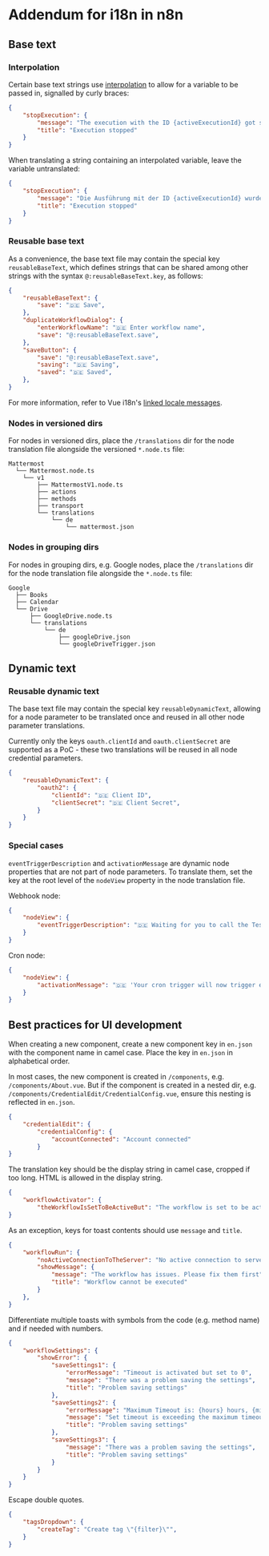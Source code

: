 # Addendum for i18n in n8n

## Base text

### Interpolation

Certain base text strings use [interpolation](https://kazupon.github.io/vue-i18n/guide/formatting.html#named-formatting) to allow for a variable to be passed in, signalled by curly braces:

```json
{
	"stopExecution": {
		"message": "The execution with the ID {activeExecutionId} got stopped!",
		"title": "Execution stopped"
	}
}
```

When translating a string containing an interpolated variable, leave the variable untranslated:

```json
{
	"stopExecution": {
		"message": "Die Ausführung mit der ID {activeExecutionId} wurde gestoppt",
		"title": "Execution stopped"
	}
}
```

### Reusable base text

As a convenience, the base text file may contain the special key `reusableBaseText`, which defines strings that can be shared among other strings with the syntax `@:reusableBaseText.key`, as follows:

```json
{
	"reusableBaseText": {
		"save": "🇩🇪 Save",
	},
	"duplicateWorkflowDialog": {
		"enterWorkflowName": "🇩🇪 Enter workflow name",
		"save": "@:reusableBaseText.save",
	},
	"saveButton": {
		"save": "@:reusableBaseText.save",
		"saving": "🇩🇪 Saving",
		"saved": "🇩🇪 Saved",
	},
}
```

For more information, refer to Vue i18n's [linked locale messages](https://kazupon.github.io/vue-i18n/guide/messages.html#linked-locale-messages).

### Nodes in versioned dirs

For nodes in versioned dirs, place the `/translations` dir for the node translation file alongside the versioned `*.node.ts` file:

```
Mattermost
  └── Mattermost.node.ts
    └── v1
        ├── MattermostV1.node.ts
        ├── actions
        ├── methods
        ├── transport
        └── translations
            └── de
                └── mattermost.json
```

### Nodes in grouping dirs

For nodes in grouping dirs, e.g. Google nodes, place the `/translations` dir for the node translation file alongside the `*.node.ts` file:

```
Google
  ├── Books
  ├── Calendar
  └── Drive
      ├── GoogleDrive.node.ts
      └── translations
          └── de
              ├── googleDrive.json
              └── googleDriveTrigger.json
```

## Dynamic text

### Reusable dynamic text

The base text file may contain the special key `reusableDynamicText`, allowing for a node parameter to be translated once and reused in all other node parameter translations.

Currently only the keys `oauth.clientId` and `oauth.clientSecret` are supported as a PoC - these two translations will be reused in all node credential parameters.

```json
{
	"reusableDynamicText": {
		"oauth2": {
			"clientId": "🇩🇪 Client ID",
			"clientSecret": "🇩🇪 Client Secret",
		}
	}
}
```

### Special cases

`eventTriggerDescription` and `activationMessage` are dynamic node properties that are not part of node parameters. To translate them, set the key at the root level of the `nodeView` property in the node translation file.

Webhook node:

```json
{
	"nodeView": {
		"eventTriggerDescription": "🇩🇪 Waiting for you to call the Test URL",
	}
}
```

Cron node:

```json
{
	"nodeView": {
		"activationMessage": "🇩🇪 'Your cron trigger will now trigger executions on the schedule you have defined."
	}
}
```

## Best practices for UI development

When creating a new component, create a new component key in `en.json` with the component name in camel case. Place the key in `en.json` in alphabetical order.

In most cases, the new component is created in `/components`, e.g. `/components/About.vue`. But if the component is created in a nested dir, e.g. `/components/CredentialEdit/CredentialConfig.vue`, ensure this nesting is reflected in `en.json`.

```json
{
	"credentialEdit": {
		"credentialConfig": {
			"accountConnected": "Account connected"
		}
}
```

The translation key should be the display string in camel case, cropped if too long. HTML is allowed in the display string.

```json
{
	"workflowActivator": {
		"theWorkflowIsSetToBeActiveBut": "The workflow is set to be active but could not be started.<br />Click to display error message."
}
```

As an exception, keys for toast contents should use `message` and `title`.

```json
{
	"workflowRun": {
		"noActiveConnectionToTheServer": "No active connection to server. It is maybe down.",
		"showMessage": {
			"message": "The workflow has issues. Please fix them first",
			"title": "Workflow cannot be executed"
		}
	},
}
```

Differentiate multiple toasts with symbols from the code (e.g. method name) and if needed with numbers.

```json
{
	"workflowSettings": {
		"showError": {
			"saveSettings1": {
				"errorMessage": "Timeout is activated but set to 0",
				"message": "There was a problem saving the settings",
				"title": "Problem saving settings"
			},
			"saveSettings2": {
				"errorMessage": "Maximum Timeout is: {hours} hours, {minutes} minutes, {seconds} seconds",
				"message": "Set timeout is exceeding the maximum timeout!",
				"title": "Problem saving settings"
			},
			"saveSettings3": {
				"message": "There was a problem saving the settings",
				"title": "Problem saving settings"
			}
		}
	}
}
```

Escape double quotes.

```json
{
	"tagsDropdown": {
		"createTag": "Create tag \"{filter}\"",
	}
}
```
